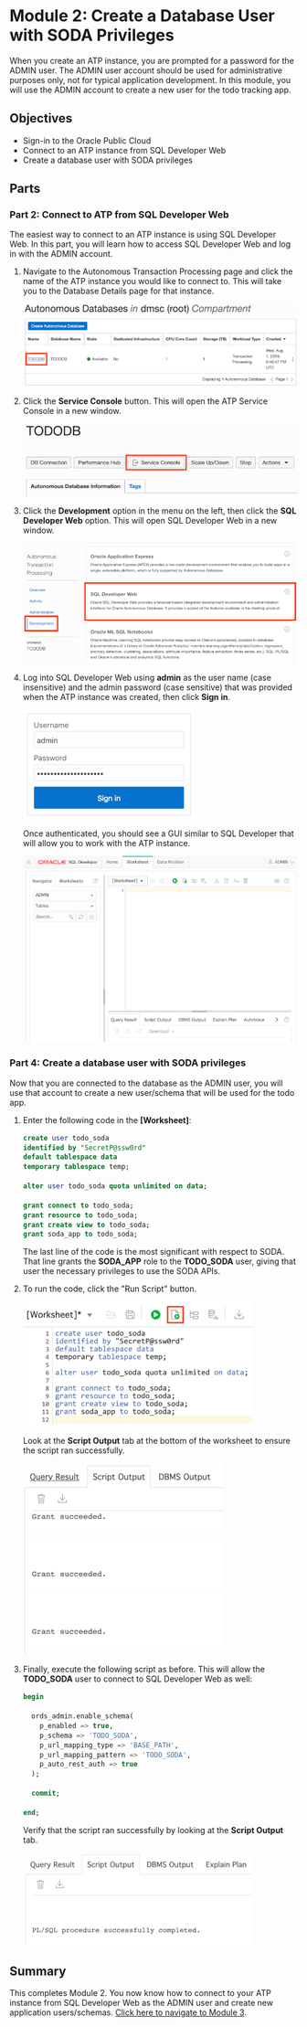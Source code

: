 # Module 2: Create a Database User with SODA Privileges

When you create an ATP instance, you are prompted for a password for the ADMIN user. The ADMIN user account should be used for administrative purposes only, not for typical application development. In this module, you will use the ADMIN account to create a new user for the todo tracking app.

## Objectives

* Sign-in to the Oracle Public Cloud
* Connect to an ATP instance from SQL Developer Web
* Create a database user with SODA privileges

## Parts

### **Part 2**: Connect to ATP from SQL Developer Web

The easiest way to connect to an ATP instance is using SQL Developer Web. In this part, you will learn how to access SQL Developer Web and log in with the ADMIN account.

1. Navigate to the Autonomous Transaction Processing page and click the name of the ATP instance you would like to connect to. This will take you to the Database Details page for that instance.

   ![select atp instance](images/2/select-atp-instance.png)

2. Click the **Service Console** button. This will open the ATP Service Console in a new window.

   ![click service console](images/2/click-service-console.png)

3. Click the **Development** option in the menu on the left, then click the **SQL Developer Web** option. This will open SQL Developer Web in a new window.

   ![click service console](images/2/click-development-sql-dev-web.png)

4. Log into SQL Developer Web using **admin** as the user name (case insensitive) and the admin password (case sensitive) that was provided when the ATP instance was created, then click **Sign in**.

   ![click service console](images/2/sql-dev-web-auth.png)

   Once authenticated, you should see a GUI similar to SQL Developer that will allow you to work with the ATP instance.

   ![click service console](images/2/sql-dev-web.png)

### **Part 4**: Create a database user with SODA privileges

Now that you are connected to the database as the ADMIN user, you will use that account to create a new user/schema that will be used for the todo app. 

1. Enter the following code in the **[Worksheet]**:

   ```sql
   create user todo_soda 
   identified by "SecretP@ssw0rd"
   default tablespace data
   temporary tablespace temp;
 
   alter user todo_soda quota unlimited on data;
 
   grant connect to todo_soda;
   grant resource to todo_soda;
   grant create view to todo_soda;
   grant soda_app to todo_soda;
   ```

   The last line of the code is the most significant with respect to SODA. That line grants the **SODA_APP** role to the **TODO_SODA** user, giving that user the necessary privileges to use the SODA APIs.

2. To run the code, click the "Run Script" button.

   ![run script](images/2/run-script.png)

   Look at the **Script Output** tab at the bottom of the worksheet to ensure the script ran successfully.

   ![run script](images/2/script-output.png)

3. Finally, execute the following script as before. This will allow the **TODO_SODA** user to connect to SQL Developer Web as well:

   ```sql
   begin
 
     ords_admin.enable_schema(
       p_enabled => true,
       p_schema => 'TODO_SODA',
       p_url_mapping_type => 'BASE_PATH',
       p_url_mapping_pattern => 'TODO_SODA',
       p_auto_rest_auth => true
     );
 
     commit;
     
   end;
   ```
   
   Verify that the script ran successfully by looking at the **Script Output** tab.
 
   ![run script](images/2/script-output-2.png)

## Summary

This completes Module 2. You now know how to connect to your ATP instance from SQL Developer Web as the ADMIN user and create new application users/schemas. [Click here to navigate to Module 3](3-package-the-todo-app-to-run-locally.md).
